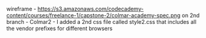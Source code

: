 wireframe - https://s3.amazonaws.com/codecademy-content/courses/freelance-1/capstone-2/colmar-academy-spec.png
on 2nd branch - Colmar2 - I added a 2nd css file called style2.css that includes all the vendor prefixes for different browsers
